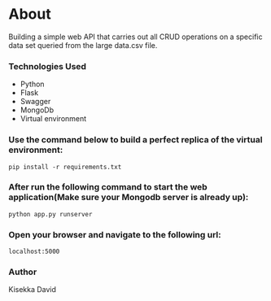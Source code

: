 # About

Building a simple web API that carries out all CRUD operations on a specific data set queried from the large data.csv file.

### Technologies Used

* Python
* Flask
* Swagger
* MongoDb
* Virtual environment

### Use the command below to build a perfect replica of the virtual environment:

```
pip install -r requirements.txt
```

### After run the following command to start the web application(Make sure your Mongodb server is already up):

```
python app.py runserver
```

### Open your browser and navigate to the following url:
```
localhost:5000
```


### Author 

Kisekka David
